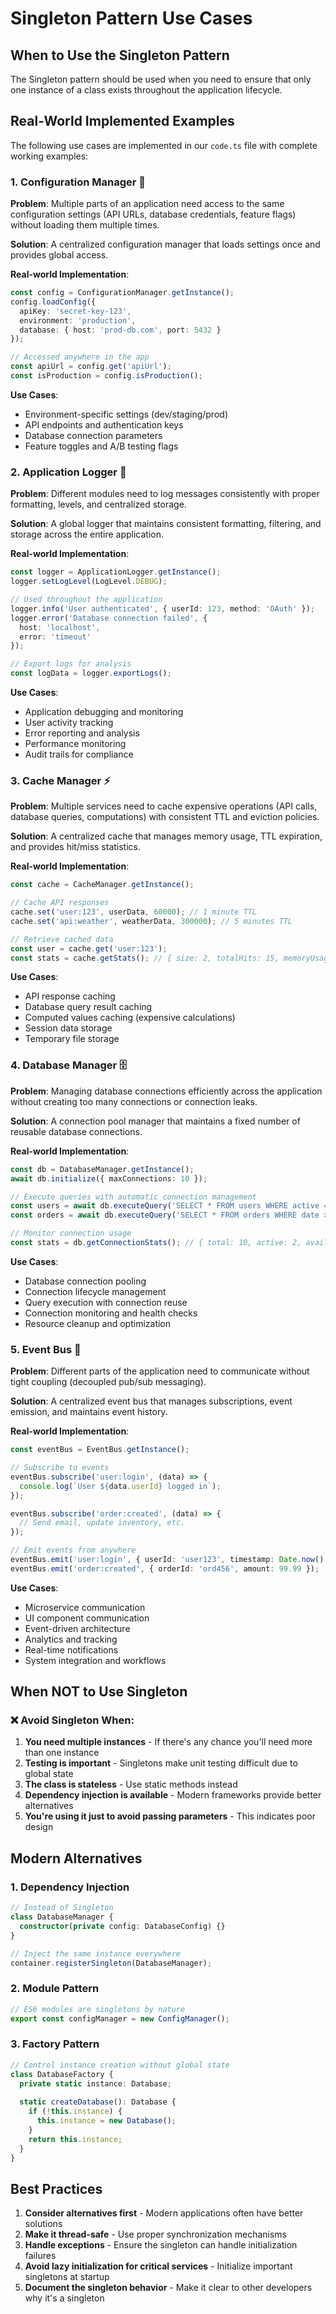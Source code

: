 # Singleton Pattern Use Cases

## When to Use the Singleton Pattern

The Singleton pattern should be used when you need to ensure that only one instance of a class exists throughout the application lifecycle.

## Real-World Implemented Examples

The following use cases are implemented in our `code.ts` file with complete working examples:

### 1. **Configuration Manager** 🔧
**Problem**: Multiple parts of an application need access to the same configuration settings (API URLs, database credentials, feature flags) without loading them multiple times.

**Solution**: A centralized configuration manager that loads settings once and provides global access.

**Real-world Implementation**:
```typescript
const config = ConfigurationManager.getInstance();
config.loadConfig({
  apiKey: 'secret-key-123',
  environment: 'production',
  database: { host: 'prod-db.com', port: 5432 }
});

// Accessed anywhere in the app
const apiUrl = config.get('apiUrl');
const isProduction = config.isProduction();
```

**Use Cases**:
- Environment-specific settings (dev/staging/prod)
- API endpoints and authentication keys
- Database connection parameters
- Feature toggles and A/B testing flags

### 2. **Application Logger** 📝
**Problem**: Different modules need to log messages consistently with proper formatting, levels, and centralized storage.

**Solution**: A global logger that maintains consistent formatting, filtering, and storage across the entire application.

**Real-world Implementation**:
```typescript
const logger = ApplicationLogger.getInstance();
logger.setLogLevel(LogLevel.DEBUG);

// Used throughout the application
logger.info('User authenticated', { userId: 123, method: 'OAuth' });
logger.error('Database connection failed', { 
  host: 'localhost', 
  error: 'timeout' 
});

// Export logs for analysis
const logData = logger.exportLogs();
```

**Use Cases**:
- Application debugging and monitoring
- User activity tracking
- Error reporting and analysis
- Performance monitoring
- Audit trails for compliance

### 3. **Cache Manager** ⚡
**Problem**: Multiple services need to cache expensive operations (API calls, database queries, computations) with consistent TTL and eviction policies.

**Solution**: A centralized cache that manages memory usage, TTL expiration, and provides hit/miss statistics.

**Real-world Implementation**:
```typescript
const cache = CacheManager.getInstance();

// Cache API responses
cache.set('user:123', userData, 60000); // 1 minute TTL
cache.set('api:weather', weatherData, 300000); // 5 minutes TTL

// Retrieve cached data
const user = cache.get('user:123');
const stats = cache.getStats(); // { size: 2, totalHits: 15, memoryUsage: "2.3 KB" }
```

**Use Cases**:
- API response caching
- Database query result caching
- Computed values caching (expensive calculations)
- Session data storage
- Temporary file storage

### 4. **Database Manager** 🗄️
**Problem**: Managing database connections efficiently across the application without creating too many connections or connection leaks.

**Solution**: A connection pool manager that maintains a fixed number of reusable database connections.

**Real-world Implementation**:
```typescript
const db = DatabaseManager.getInstance();
await db.initialize({ maxConnections: 10 });

// Execute queries with automatic connection management
const users = await db.executeQuery('SELECT * FROM users WHERE active = $1', [true]);
const orders = await db.executeQuery('SELECT * FROM orders WHERE date > $1', ['2024-01-01']);

// Monitor connection usage
const stats = db.getConnectionStats(); // { total: 10, active: 2, available: 8 }
```

**Use Cases**:
- Database connection pooling
- Connection lifecycle management
- Query execution with connection reuse
- Connection monitoring and health checks
- Resource cleanup and optimization

### 5. **Event Bus** 📡
**Problem**: Different parts of the application need to communicate without tight coupling (decoupled pub/sub messaging).

**Solution**: A centralized event bus that manages subscriptions, event emission, and maintains event history.

**Real-world Implementation**:
```typescript
const eventBus = EventBus.getInstance();

// Subscribe to events
eventBus.subscribe('user:login', (data) => {
  console.log(`User ${data.userId} logged in`);
});

eventBus.subscribe('order:created', (data) => {
  // Send email, update inventory, etc.
});

// Emit events from anywhere
eventBus.emit('user:login', { userId: 'user123', timestamp: Date.now() });
eventBus.emit('order:created', { orderId: 'ord456', amount: 99.99 });
```

**Use Cases**:
- Microservice communication
- UI component communication
- Event-driven architecture
- Analytics and tracking
- Real-time notifications
- System integration and workflows

## When NOT to Use Singleton

### ❌ Avoid Singleton When:

1. **You need multiple instances** - If there's any chance you'll need more than one instance
2. **Testing is important** - Singletons make unit testing difficult due to global state
3. **The class is stateless** - Use static methods instead
4. **Dependency injection is available** - Modern frameworks provide better alternatives
5. **You're using it just to avoid passing parameters** - This indicates poor design

## Modern Alternatives

### 1. **Dependency Injection**
```typescript
// Instead of Singleton
class DatabaseManager {
  constructor(private config: DatabaseConfig) {}
}

// Inject the same instance everywhere
container.registerSingleton(DatabaseManager);
```

### 2. **Module Pattern**
```typescript
// ES6 modules are singletons by nature
export const configManager = new ConfigManager();
```

### 3. **Factory Pattern**
```typescript
// Control instance creation without global state
class DatabaseFactory {
  private static instance: Database;
  
  static createDatabase(): Database {
    if (!this.instance) {
      this.instance = new Database();
    }
    return this.instance;
  }
}
```

## Best Practices

1. **Consider alternatives first** - Modern applications often have better solutions
2. **Make it thread-safe** - Use proper synchronization mechanisms
3. **Handle exceptions** - Ensure the singleton can handle initialization failures
4. **Avoid lazy initialization for critical services** - Initialize important singletons at startup
5. **Document the singleton behavior** - Make it clear to other developers why it's a singleton 